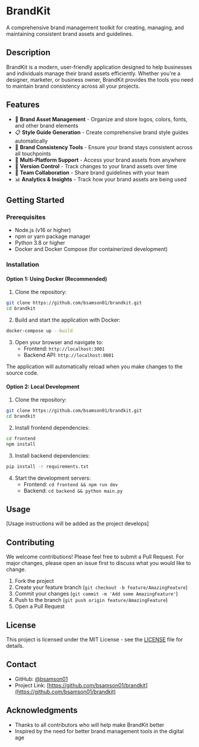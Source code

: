 # BrandKit

A comprehensive brand management toolkit for creating, managing, and maintaining consistent brand assets and guidelines.

## Description

BrandKit is a modern, user-friendly application designed to help businesses and individuals manage their brand assets efficiently. Whether you're a designer, marketer, or business owner, BrandKit provides the tools you need to maintain brand consistency across all your projects.

## Features

- 🎨 **Brand Asset Management** - Organize and store logos, colors, fonts, and other brand elements
- 📋 **Style Guide Generation** - Create comprehensive brand style guides automatically
- 🎯 **Brand Consistency Tools** - Ensure your brand stays consistent across all touchpoints
- 📱 **Multi-Platform Support** - Access your brand assets from anywhere
- 🔄 **Version Control** - Track changes to your brand assets over time
- 👥 **Team Collaboration** - Share brand guidelines with your team
- 📊 **Analytics & Insights** - Track how your brand assets are being used

## Getting Started

### Prerequisites

- Node.js (v16 or higher)
- npm or yarn package manager
- Python 3.8 or higher
- Docker and Docker Compose (for containerized development)

### Installation

#### Option 1: Using Docker (Recommended)

1. Clone the repository:
```bash
git clone https://github.com/bsamson01/brandkit.git
cd brandkit
```

2. Build and start the application with Docker:
```bash
docker-compose up --build
```

3. Open your browser and navigate to:
   - Frontend: `http://localhost:3001`
   - Backend API: `http://localhost:8001`

The application will automatically reload when you make changes to the source code.

#### Option 2: Local Development

1. Clone the repository:
```bash
git clone https://github.com/bsamson01/brandkit.git
cd brandkit
```

2. Install frontend dependencies:
```bash
cd frontend
npm install
```

3. Install backend dependencies:
```bash
pip install -r requirements.txt
```

4. Start the development servers:
   - Frontend: `cd frontend && npm run dev`
   - Backend: `cd backend && python main.py`

## Usage

[Usage instructions will be added as the project develops]

## Contributing

We welcome contributions! Please feel free to submit a Pull Request. For major changes, please open an issue first to discuss what you would like to change.

1. Fork the project
2. Create your feature branch (`git checkout -b feature/AmazingFeature`)
3. Commit your changes (`git commit -m 'Add some AmazingFeature'`)
4. Push to the branch (`git push origin feature/AmazingFeature`)
5. Open a Pull Request

## License

This project is licensed under the MIT License - see the [LICENSE](LICENSE) file for details.

## Contact

- GitHub: [@bsamson01](https://github.com/bsamson01)
- Project Link: [https://github.com/bsamson01/brandkit](https://github.com/bsamson01/brandkit)

## Acknowledgments

- Thanks to all contributors who will help make BrandKit better
- Inspired by the need for better brand management tools in the digital age
